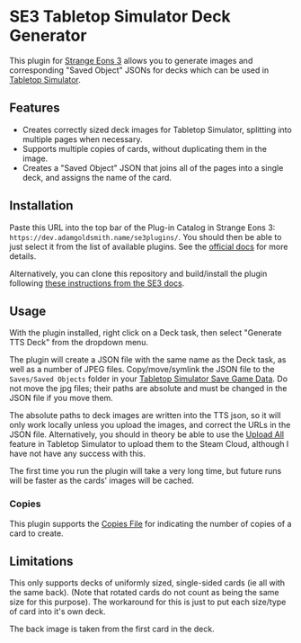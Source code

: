# SE3 Tabletop Simulator Deck Generator

This plugin for [Strange Eons 3](https://strangeeons.cgjennings.ca/index.html) allows you to generate images and corresponding "Saved Object" JSONs for decks which can be used in [Tabletop Simulator](https://tabletopsimulator.com/).

## Features

- Creates correctly sized deck images for Tabletop Simulator, splitting into multiple pages when necessary.
- Supports multiple copies of cards, without duplicating them in the image.
- Creates a "Saved Object" JSON that joins all of the pages into a single deck, and assigns the name of the card.

## Installation

Paste this URL into the top bar of the Plug-in Catalog in Strange Eons 3: `https://dev.adamgoldsmith.name/se3plugins/`.
You should then be able to just select it from the list of available plugins.
See the [official docs](http://se3docs.cgjennings.ca/um-plugins-catalogue.html) for more details.

Alternatively, you can clone this repository and build/install the plugin following [these instructions from the SE3 docs](http://se3docs.cgjennings.ca/dm-first-plugin.html#building-the-plug-in-bundle).

## Usage

With the plugin installed, right click on a Deck task, then select "Generate TTS Deck" from the dropdown menu.

The plugin will create a JSON file with the same name as the Deck task, as well as a number of JPEG files.
Copy/move/symlink the JSON file to the `Saves/Saved Objects` folder in your [Tabletop Simulator Save Game Data](https://kb.tabletopsimulator.com/getting-started/technical-info/#save-game-data-location).
Do not move the jpg files; their paths are absolute and must be changed in the JSON file if you move them.

The absolute paths to deck images are written into the TTS json, so it will only work locally unless you upload the images, and correct the URLs in the JSON file.
Alternatively, you should in theory be able to use the [Upload All](https://kb.tabletopsimulator.com/custom-content/cloud-manager/#upload-all) feature in Tabletop Simulator to upload them to the Steam Cloud, although I have not have any success with this.

The first time you run the plugin will take a very long time, but future runs will be faster as the cards' images will be cached.

### Copies

This plugin supports the [Copies File](http://se3docs.cgjennings.ca/um-proj-deck-task.html#the-copies-file) for indicating the number of copies of a card to create.

## Limitations

This only supports decks of uniformly sized, single-sided cards (ie all with the same back).
(Note that rotated cards do not count as being the same size for this purpose).
The workaround for this is just to put each size/type of card into it's own deck.

The back image is taken from the first card in the deck.
